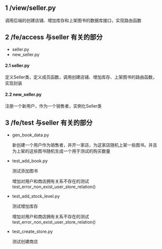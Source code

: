 ## 1 /view/seller.py 

调用后端的创建店铺、增加库存和上架图书的数据库接口，实现路由函数



## 2 /fe/access 与seller 有关的部分

- seller.py
- new_seller.py

#### 2.1 seller.py

定义Seller类，定义成员函数，调用创建店铺、增加库存、上架图书的路由函数，实现封装

#### 2.2 new_seller.py

注册一个新用户，作为一个销售者，实例化Seller类



## 3 /fe/test 与seller 有关的部分

- gen_book_data.py

  新创建一个用户作为销售者，并开一家店，为这家店随机上架一些图书。并且为上架的这些图书随机生成一个用于测试的购买数量

- test_add_book.py

  测试添加图书

  增加对用户和商店拥有关系不存在的测试 test_error_non_exist_user_store_relation()

- test_add_stock_level.py

  测试增加库存

  增加对用户和商店拥有关系不存在的测试 test_error_non_exist_user_store_relation()

- test_create_store.py

  测试创建商店

#### 


